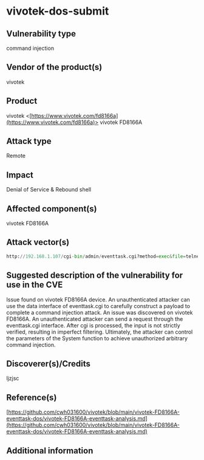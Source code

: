 # vivotek-dos-submit

## Vulnerability type

command injection  

## Vendor of the product(s)

vivotek

## Product

vivotek
<[https://www.vivotek.com/fd8166a](https://www.vivotek.com/fd8166a)>
vivotek FD8166A

## Attack type

Remote

## Impact

Denial of Service & Rebound shell

## Affected component(s)

vivotek FD8166A

## Attack vector(s)

```python
http://192.168.1.107/cgi-bin/admin/eventtask.cgi?method=exec&file=telnetd%20-p%208999
```

## Suggested description of the vulnerability for use in the CVE

Issue found on vivotek FD8166A device. An unauthenticated attacker can use the data interface of eventtask.cgi to carefully construct a payload to complete a command injection attack. An issue was discovered on vivotek FD8166A. An unauthenticated attacker can send a request through the eventtask.cgi interface. After cgi is processed, the input is not strictly verified, resulting in imperfect filtering. Ultimately, the attacker can control the parameters of the System function to achieve unauthorized arbitrary command injection.

## Discoverer(s)/Credits

ljzjsc

## Reference(s)

[https://github.com/cwh031600/vivotek/blob/main/vivotek-FD8166A-eventtask-dos/vivotek-FD8166A-eventtask-analysis.md](https://github.com/cwh031600/vivotek/blob/main/vivotek-FD8166A-eventtask-dos/vivotek-FD8166A-eventtask-analysis.md)

## Additional information
